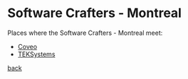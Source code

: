 # Software Crafters - Montreal

Places where the Software Crafters - Montreal meet:

* [Coveo](./coveo.html)
* [TEKSystems](./teksystems.html)

[back](../index.html)